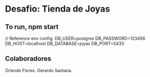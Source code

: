# Desafio: Tienda de Joyas

## To run, npm start

// Reference env config:
DB_USER=postgres
DB_PASSWORD=123456
DB_HOST=localhost
DB_DATABASE=joyas
DB_PORT=5433

## Colaboradores

Orlando Flores.
Gerardo Santana.